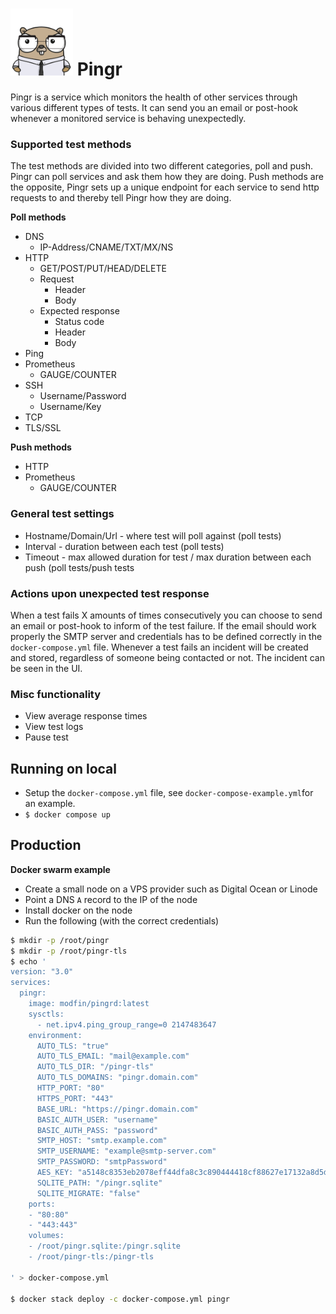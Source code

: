 # <img src="ui/assets/gopher.png" alt="pingr gopher" width="100"/> Pingr 

Pingr is a service which monitors the health of other services through various different types of tests. It can send you an email or post-hook whenever a monitored service is behaving unexpectedly. 

### Supported test methods

The test methods are divided into two different categories, poll and push. Pingr can poll services and ask them how they are doing.
Push methods are the opposite, Pingr sets up a unique endpoint for each service to send http requests to and thereby tell Pingr how they are doing.

**Poll methods**
+ DNS
    + IP-Address/CNAME/TXT/MX/NS
+ HTTP
    + GET/POST/PUT/HEAD/DELETE
    + Request
        + Header
        + Body
    + Expected response
        + Status code
        + Header
        + Body
+ Ping
+ Prometheus
    + GAUGE/COUNTER
+ SSH
    + Username/Password
    + Username/Key
+ TCP
+ TLS/SSL

**Push methods**
+ HTTP
+ Prometheus
    + GAUGE/COUNTER

### General test settings
 + Hostname/Domain/Url - where test will poll against (poll tests)
 + Interval - duration between each test (poll tests)
 + Timeout - max allowed duration for test / max duration between each push (poll tests/push tests

### Actions upon unexpected test response
When a test fails X amounts of times consecutively you can choose to send an email or post-hook to inform of the test failure. If the email should work properly the SMTP server and credentials has to be defined correctly in the `docker-compose.yml` file.
Whenever a test fails an incident will be created and stored, regardless of someone being contacted or not. The incident can be seen in the UI.

### Misc functionality
+ View average response times
+ View test logs
+ Pause test


## Running on local
* Setup the `docker-compose.yml` file, see `docker-compose-example.yml`for an example.
* `$ docker compose up`

## Production
**Docker swarm example**

* Create a small node on a VPS provider such as Digital Ocean or Linode 
* Point a DNS `A` record to the IP of the node
* Install docker on the node
* Run the following (with the correct credentials)

```bash 
$ mkdir -p /root/pingr
$ mkdir -p /root/pingr-tls
$ echo '
version: "3.0"
services:
  pingr:
    image: modfin/pingrd:latest
    sysctls:
      - net.ipv4.ping_group_range=0 2147483647
    environment:
      AUTO_TLS: "true"
      AUTO_TLS_EMAIL: "mail@example.com"
      AUTO_TLS_DIR: "/pingr-tls"
      AUTO_TLS_DOMAINS: "pingr.domain.com"
      HTTP_PORT: "80"
      HTTPS_PORT: "443"
      BASE_URL: "https://pingr.domain.com"
      BASIC_AUTH_USER: "username"
      BASIC_AUTH_PASS: "password"
      SMTP_HOST: "smtp.example.com"
      SMTP_USERNAME: "example@smtp-server.com"
      SMTP_PASSWORD: "smtpPassword"
      AES_KEY: "a5148c8353eb2078eff44dfa8c3c890444418cf88627e17132a8d5d44335788a" ## Generate using 'openssl rand -hex 32'
      SQLITE_PATH: "/pingr.sqlite"
      SQLITE_MIGRATE: "false"
    ports:
    - "80:80"
    - "443:443"
    volumes:
    - /root/pingr.sqlite:/pingr.sqlite
    - /root/pingr-tls:/pingr-tls

' > docker-compose.yml

$ docker stack deploy -c docker-compose.yml pingr

```


